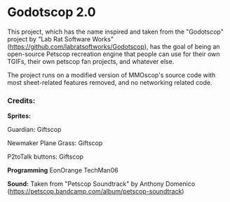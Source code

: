 # Godotscop 2.0
This project, which has the name inspired and taken from the "Godotscop" project by "Lab Rat Software Works" (https://github.com/labratsoftworks/Godotscop), has the goal of being an open-source Petscop recreation engine that people can use for their own TGIFs, their own petscop fan projects, and whatever else.

The project runs on a modified version of MMOscop's source code with most sheet-related features removed, and no networking related code.

### Credits:
**Sprites:**

Guardian: Giftscop

Newmaker Plane Grass: Giftscop

P2toTalk buttons: Giftscop

**Programming**
EonOrange
TechMan06

**Sound:**
Taken from "Petscop Soundtrack" by Anthony Domenico (https://petscop.bandcamp.com/album/petscop-soundtrack)
